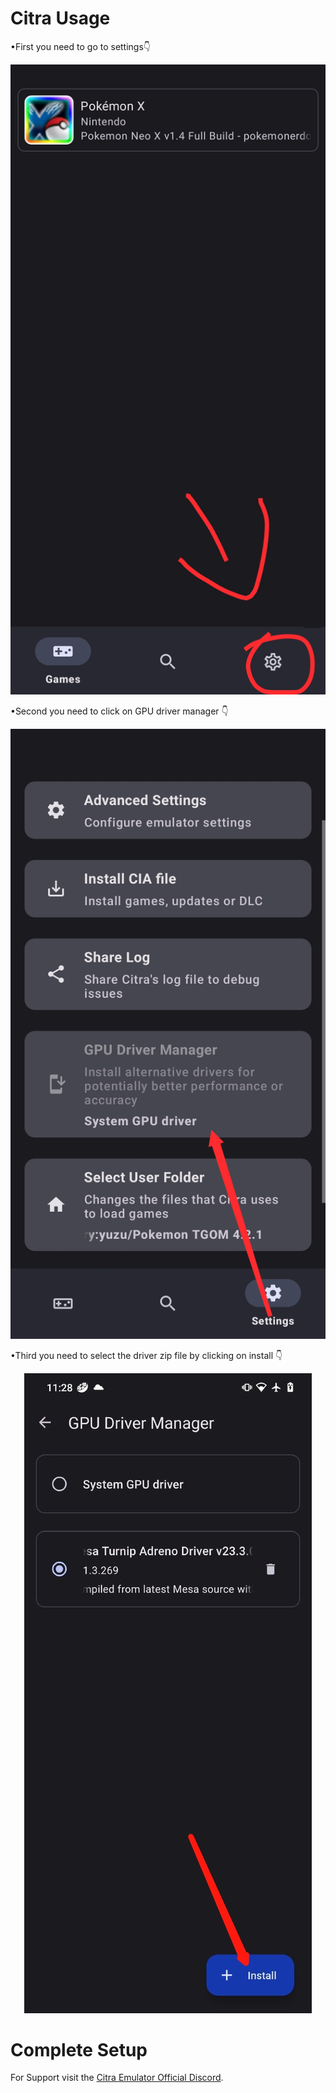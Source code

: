 # Citra Usage
•First you need to go to settings👇
<p align="center"><img src="images/citra_main.jpg"/></p>

•Second you need to click on GPU driver manager 👇
<p align="center"><img src="images/citra_settings.jpg"/></p>

•Third you need to select the driver zip file by clicking on install 👇
<p align="center"><img src="images/citra_gpu.jpg"/></p>

# Complete Setup

For Support visit the <a href="https://discord.gg/FAXfZV9">Citra Emulator Official Discord</a>.
